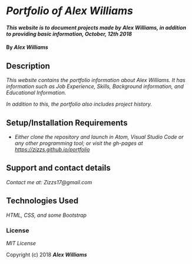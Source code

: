 # _Portfolio of Alex Williams_

#### _This website is to document projects made by Alex Williams, in addition to providing basic information, October, 12th 2018_

#### By _**Alex Williams**_

## Description

_This website contains the portfolio information about Alex Williams. It has information such as Job Experience, Skills, Background information, and Educational Information._

_In addition to this, the portfolio also includes project history._

## Setup/Installation Requirements

* _Either clone the repository and launch in Atom, Visual Studio Code or any other programming tool; or visit the gh-pages at https://zizzs.github.io/portfolio_

## Support and contact details

_Contact me at: Zizzs17@gmail.com_

## Technologies Used

_HTML, CSS, and some Bootstrap_

### License

*MIT License*

Copyright (c) 2018 **_Alex Williams_**

